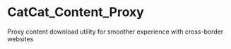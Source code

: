 # CatCat_Content_Proxy
 Proxy content download utility for smoother experience with cross-border websites
